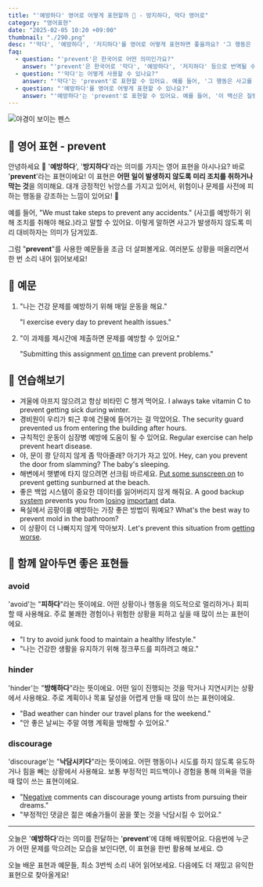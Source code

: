 ```yaml
---
title: "'예방하다' 영어로 어떻게 표현할까 ️🚧 - 방지하다, 막다 영어로"
category: "영어표현"
date: "2025-02-05 10:20 +09:00"
thumbnail: "./290.png"
desc: "'막다', '예방하다', '저지하다'를 영어로 어떻게 표현하면 좋을까요? '그 행동은 사고를 막는 데 도움이 돼요', '이 백신은 질병을 예방해요' 등을 영어로 표현하는 법을 배워봅시다. 다양한 예문을 통해서 연습하고 본인의 표현으로 만들어 보세요."
faq:
  - question: "'prevent'은 한국어로 어떤 의미인가요?"
    answer: "'prevent'은 한국어로 '막다', '예방하다', '저지하다' 등으로 번역될 수 있어요."
  - question: "'막다'는 어떻게 사용할 수 있나요?"
    answer: "'막다'는 'prevent'로 표현할 수 있어요. 예를 들어, '그 행동은 사고를 막는 데 도움이 돼요'는 'That action helps to prevent accidents'로 말할 수 있어요."
  - question: "'예방하다'를 영어로 어떻게 표현할 수 있나요?"
    answer: "'예방하다'는 'prevent'로 표현할 수 있어요. 예를 들어, '이 백신은 질병을 예방해요'는 'This vaccine prevents disease'로 말할 수 있어요."
---
```


![야경이 보이는 펜스](./290-1.jpg)

## 🌟 영어 표현 - prevent

안녕하세요 👋 '**예방하다**', '**방지하다**'라는 의미를 가지는 영어 표현을 아시나요? 바로 '**prevent**'라는 표현이에요! 이 표현은 **어떤 일이 발생하지 않도록 미리 조치를 취하거나 막는 것**을 의미해요. 대개 긍정적인 뉘앙스를 가지고 있어서, 위험이나 문제를 사전에 피하는 행동을 강조하는 느낌이 있어요! 🚦

예를 들어, "We must take steps to prevent any accidents." (사고를 예방하기 위해 조치를 취해야 해요.)라고 말할 수 있어요. 이렇게 말하면 사고가 발생하지 않도록 미리 대비하자는 의미가 담겨있죠.

그럼 "**prevent**"를 사용한 예문들을 조금 더 살펴볼게요. 여러분도 상황을 떠올리면서 한 번 소리 내어 읽어보세요!

## 📖 예문

1. "나는 건강 문제를 예방하기 위해 매일 운동을 해요."

   "I exercise every day to prevent health issues."

2. "이 과제를 제시간에 제출하면 문제를 예방할 수 있어요."

   "Submitting this assignment [on time](/blog/vocab-1/043.on-time/) can prevent problems."

## 💬 연습해보기

<ul data-interactive-list>
  <li data-interactive-item>
    <span data-toggler>겨울에 아프지 않으려고 항상 비타민 C 챙겨 먹어요.</span>
    <span data-answer>I always take vitamin C to prevent getting sick during winter.</span>
  </li>
  <li data-interactive-item>
    <span data-toggler>경비원이 우리가 퇴근 후에 건물에 들어가는 걸 막았어요.</span>
    <span data-answer>The security guard prevented us from entering the building after hours.</span>
  </li>
  <li data-interactive-item>
    <span data-toggler>규칙적인 운동이 심장병 예방에 도움이 될 수 있어요.</span>
    <span data-answer>Regular exercise can help prevent heart disease.</span>
  </li>
  <li data-interactive-item>
    <span data-toggler>야, 문이 쾅 닫히지 않게 좀 막아줄래? 아기가 자고 있어.</span>
    <span data-answer>Hey, can you prevent the door from slamming? The baby's sleeping.</span>
  </li>
  <li data-interactive-item>
    <span data-toggler>해변에서 햇볕에 타지 않으려면 선크림 바르세요.</span>
    <span data-answer><a href="/blog/in-english/022.have-something-on/">Put some sunscreen on</a> to prevent getting sunburned at the beach.</span>
  </li>
  <li data-interactive-item>
    <span data-toggler>좋은 백업 시스템이 중요한 데이터를 잃어버리지 않게 해줘요.</span>
    <span data-answer>A good backup <a href="/blog/in-english/432.system/">system</a> prevents you from <a href="/blog/in-english/457.lose/">losing</a> <a href="/blog/in-english/318.important/">important</a> data.</span>
  </li>
  <li data-interactive-item>
    <span data-toggler>욕실에서 곰팡이를 예방하는 가장 좋은 방법이 뭐예요?</span>
    <span data-answer>What's the best way to prevent mold in the bathroom?</span>
  </li>
  <li data-interactive-item>
    <span data-toggler>이 상황이 더 나빠지지 않게 막아보자.</span>
    <span data-answer>Let's prevent this situation from <a href="/blog/in-english/234.get-worse/">getting worse</a>.</span>
  </li>
</ul>

## 🤝 함께 알아두면 좋은 표현들

### avoid

'avoid'는 "**피하다**"라는 뜻이에요. 어떤 상황이나 행동을 의도적으로 멀리하거나 회피할 때 사용해요. 주로 불쾌한 경험이나 위험한 상황을 피하고 싶을 때 많이 쓰는 표현이에요.

- "I try to avoid junk food to maintain a healthy lifestyle."
- "나는 건강한 생활을 유지하기 위해 정크푸드를 피하려고 해요."

### hinder

'hinder'는 "**방해하다**"라는 뜻이에요. 어떤 일이 진행되는 것을 막거나 지연시키는 상황에서 사용해요. 주로 계획이나 목표 달성을 어렵게 만들 때 많이 쓰는 표현이에요.

- "Bad weather can hinder our travel plans for the weekend."
- "안 좋은 날씨는 주말 여행 계획을 방해할 수 있어요."

### discourage

'discourage'는 "**낙담시키다**"라는 뜻이에요. 어떤 행동이나 시도를 하지 않도록 유도하거나 힘을 빼는 상황에서 사용해요. 보통 부정적인 피드백이나 경험을 통해 의욕을 꺾을 때 많이 쓰는 표현이에요.

- "[Negative](/blog/in-english/473.negative/) comments can discourage young artists from pursuing their dreams."
- "부정적인 댓글은 젊은 예술가들이 꿈을 쫓는 것을 낙담시킬 수 있어요."

---

오늘은 '**예방하다**'라는 의미를 전달하는 '**prevent**'에 대해 배워봤어요. 다음번에 누군가 어떤 문제를 막으려는 모습을 보인다면, 이 표현을 한번 활용해 보세요. 😊

오늘 배운 표현과 예문들, 최소 3번씩 소리 내어 읽어보세요. 다음에도 더 재밌고 유익한 표현으로 찾아올게요!

